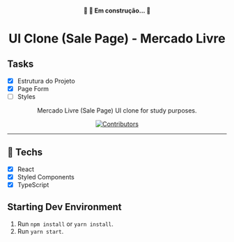 
<h4 align="center"> 
	🚧 🚀 Em construção...  🚧
</h4>

<h1 align="center">
UI Clone (Sale Page) - Mercado Livre
</h1>

## Tasks

- [x] Estrutura do Projeto
- [x] Page Form
- [ ] Styles

<p align="center">Mercado Livre (Sale Page) UI clone for study purposes.</p>

<p align="center">
  <a href="https://github.com/rocketseat-content/youtube-clone-mercadolivre/graphs/contributors">
    <img src="https://img.shields.io/github/contributors/rocketseat-content/youtube-clone-mercadolivre?color=%236633cc&logoColor=%236633cc&style=flat" alt="Contributors">
  </a>
</p>

<hr>



## 🚀 Techs

- [x] React
- [x] Styled Components
- [x] TypeScript

## Starting Dev Environment

1. Run `npm install` or `yarn install`.<br />
2. Run `yarn start`.<br />
